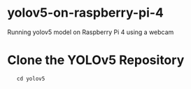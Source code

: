 # yolov5-on-raspberry-pi-4
Running yolov5 model on Raspberry Pi 4 using a webcam

# Clone the YOLOv5 Repository
```git clone https://github.com/ultralytics/yolov5
   cd yolov5
```

